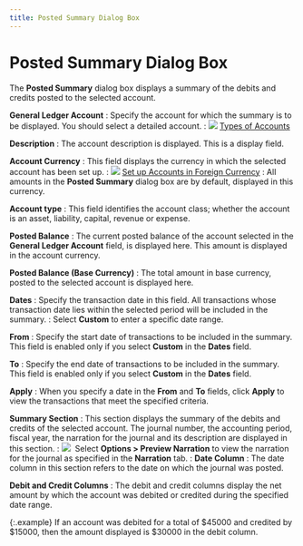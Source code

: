 ```yaml
---
title: Posted Summary Dialog Box
---
```


# Posted Summary Dialog Box


The **Posted Summary** dialog box  displays a summary of the debits and credits posted to the selected account.


**General Ledger Account**
: Specify the account for which the summary is to  be displayed. You should select a detailed account.
: ![]({{site.acc_baseurl}}/img/lens.gif) [Types  of Accounts]({{site.sc_chm}}/options/acc-info/coa/chart-of-accounts-details/type_of_account.html)


**Description**
: The account description is displayed. This is a  display field.


**Account Currency**
: This field displays the currency in which the selected  account has been set up.
: ![]({{site.acc_baseurl}}/img/lens.gif) [Set  up Accounts in Foreign Currency]({{site.sc_chm}}/options/multicurrency/setup/set-up-accounts-in-foreign-currency/setup_accounts_in_foreign_currency.html)
: All amounts in the **Posted 
 Summary** dialog box are by default, displayed in this currency.


**Account type**
: This field identifies the account class; whether  the account is an asset, liability, capital, revenue or expense.


**Posted Balance**
: The current posted balance of the account selected  in the **General Ledger Account** field,  is displayed here. This amount is displayed in the account currency.


**Posted Balance (Base Currency)**
: The total amount in base currency, posted to the  selected account is displayed here.


**Dates**
: Specify the transaction date in this field. All  transactions whose transaction date lies within the selected period will  be included in the summary.
: Select **Custom** to  enter a specific date range.


**From**
: Specify the start date of transactions to be included  in the summary. This field is enabled only if you select **Custom** in the **Dates** field.


**To**
: Specify the end date of transactions to be included  in the summary. This field is enabled only if you select **Custom**  in the **Dates** field.


**Apply**
: When you specify a date in the **From**  and **To** fields, click **Apply**  to view the transactions that meet the specified criteria.


**Summary Section**
: This section displays the summary of the debits  and credits of the selected account. The journal number, the accounting  period, fiscal year, the narration for the journal and its description  are displayed in this section.
: ![]({{site.acc_baseurl}}/img/note.gif)  Select  **Options &gt; Preview Narration** to  view the narration for the journal as specified in the **Narration** tab.
: **Date Column**
: The date column in this section refers to the date  on which the journal was posted.


**Debit 
 and Credit Columns**
: The debit and credit columns display the net amount  by which the account was debited or credited during the specified date  range.


{:.example}
If an account was debited for a total of $45000  and credited by $15000, then the amount displayed is $30000 in the debit  column.
